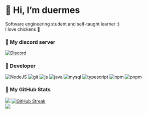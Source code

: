 # 👋 Hi, I’m duermes
Software engineering student and self-taught learner :) <br>I love chickens :hatching_chick: 

### :hatched_chick: My discord server
[![Discord](https://img.shields.io/badge/Discord-%237289DA.svg?logo=discord&logoColor=white)](https://discord.gg/poshitos)

### :ear_of_rice: Developer
<p>
  <img alt="NodeJS" src="https://img.shields.io/badge/-NodeJS-43853d?style=flat-square&logo=Node.js&logoColor=white" />
 <img alt="git" src="https://img.shields.io/badge/-Git-F05032?style=flat-square&logo=git&logoColor=white" />
<img alt="js" src="https://img.shields.io/badge/javascript-%23323330.svg?style=flat-square&logo=javascript&logoColor=white" />
  <img alt="java" src="https://img.shields.io/badge/java-%23ED8B00.svg?style=flat-square&logo=java&logoColor=white" />
  <img alt="mysql" src="https://img.shields.io/badge/mysql-%2300f.svg?style=flat-square&logo=mysql&logoColor=white" />
  <img alt="typescript" src="https://img.shields.io/badge/typescript-%23007ACC.svg?style=flat-square&logo=typescript&logoColor=white" />
   <img alt="npm" src="https://img.shields.io/badge/npm-f71c0c.svg?style=flat-square&logo=npm&logoColor=white" />
     <img alt="pnpm" src="https://img.shields.io/badge/pnpm-d4b104.svg?style=flat-square&logo=pnpm&logoColor=white" />


</p>


### :baby_chick:  My GitHub Stats

[![](https://github-readme-stats.vercel.app/api?username=duermes&show_icons=true&theme=gruvbox&hide_border=false&border_color=ebd834&text_color=fcfbe8&bg_color=90,262523,c98908)](https://github.com/anuraghazra/github-readme-stats)
[![GitHub Streak](https://github-readme-streak-stats.herokuapp.com?user=duermes&theme=gruvbox&border_radius=0&background=90%2C262523%2CC98908&border=EBD834)](https://git.io/streak-stats) <br>
![](https://github-readme-stats.vercel.app/api/top-langs/?username=duermes&theme=gruvbox&hide_border=false&border_color=ebd834&include_all_commits=false&layout=compact)


